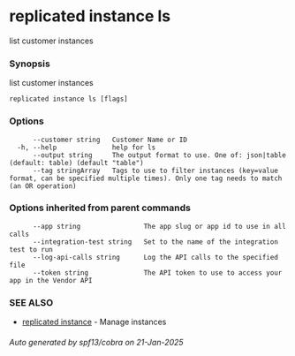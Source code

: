 # replicated instance ls

list customer instances

### Synopsis

list customer instances

```
replicated instance ls [flags]
```

### Options

```
      --customer string   Customer Name or ID
  -h, --help              help for ls
      --output string     The output format to use. One of: json|table (default: table) (default "table")
      --tag stringArray   Tags to use to filter instances (key=value format, can be specified multiple times). Only one tag needs to match (an OR operation)
```

### Options inherited from parent commands

```
      --app string                The app slug or app id to use in all calls
      --integration-test string   Set to the name of the integration test to run
      --log-api-calls string      Log the API calls to the specified file
      --token string              The API token to use to access your app in the Vendor API
```

### SEE ALSO

* [replicated instance](replicated_instance.md)	 - Manage instances

###### Auto generated by spf13/cobra on 21-Jan-2025
